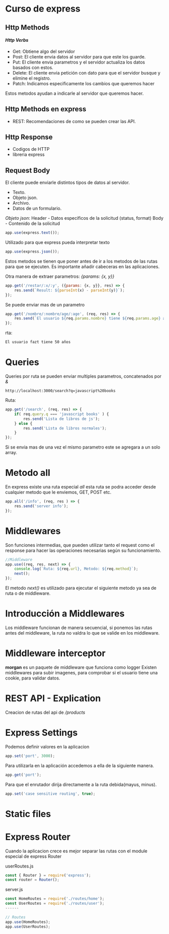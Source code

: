 # Curso de express


## Http Methods
#### *Http Verbs*
- Get: Obtiene algo del servidor
- Post: El cliente envia datos al servidor para que este los guarde.
- Put: El cliente envia parametros y el servidor actualiza los datos basados con estos.
- Delete: El cliente envia petición con dato para que el servidor busque y elimine el registro.
- Patch: Indicamos especificamente los cambios que queremos hacer

Estos metodos ayudan a indicarle al servidor que queremos hacer.

## Http Methods en express

- REST: Recomendaciones de como se pueden crear las API.


## Http Response
- Codigos de HTTP
- libreria express

## Request Body
El cliente puede enviarle distintos tipos de datos al servidor.
- Texto.
- Objeto json.
- Archivo.
- Datos de un formulario.

_Objeto json_:
Header
    - Datos especificos de la solicitud (status, format)
Body
    - Contenido de la solicitud


```js
app.use(express.text());
```
Utilizado para que express pueda interpretar texto

```js
app.use(express.json());
```
Estos metodos se tienen que poner antes de ir a los metodos de las rutas para que se ejecuten.
Es importante añadir cabeceras en las aplicaciones.

Otra manera de extraer parametros: _{params: {x, y}}_
```js
app.get('/restar/:x/:y', ({params: {x, y}}, res) => {
    res.send(`Result: ${parseInt(x) - parseInt(y)}`);
});
```

Se puede enviar mas de un parametro

```js
app.get('/nombre/:nombre/age/:age', (req, res) => {
    res.send(`El usuario ${req.params.nombre} tiene ${req.params.age} años`);
});
```
rta:
```bash
El usuario fazt tiene 50 años
```


# Queries
Queries por ruta se pueden enviar multiples parametros, concatenados por _&_
```
http://localhost:3000/search?q=javascript%20books
```
Ruta:
```js
app.get('/search', (req, res) => {
    if( req.query.q === 'javascript books' ) {
        res.send('Lista de libros de js');
    } else {
        res.send('Lista de libros normales');
    }
});
```

Si se envia mas de una vez el mismo parametro este se agregara a un solo array.

# Metodo all
En express existe una ruta especial _all_ esta ruta se podra acceder desde cualquier metodo que le enviemos, GET, POST etc.

```js
app.all('/info', (req, res ) => {
    res.send('server info');
});
```

# Middlewares
Son funciones intermedias, que pueden utilizar tanto el request como el response para hacer las operaciones necesarias según su funcionamiento.
```js
//Middleware
app.use((req, res, next) => {
    console.log(`Ruta: ${req.url}, Metodo: ${req.method}`);
    next();
});
```
El metodo _next()_ es utilizado para ejecutar el siguiente metodo ya sea de ruta o de middleware.

# Introducción a Middlewares
Los middleware funcionan de manera secuencial, si ponemos las rutas antes del middleware, la ruta no valdra lo que se valide en los middleware.


# Middleware interceptor
__morgan__ es un paquete de middleware que funciona como logger
Existen middlewares para subir imagenes, para comprobar si el usuario tiene una cookie, para validar datos.

# REST API - Explication
Creacion de rutas del api de _/products_

# Express Settings

Podemos definir valores en la aplicacion
```js
app.set('port', 3000);
```

Para utilizarla en la aplicación accedemos a ella de la siguiente manera.
```js
app.get('port');
```

Para que el enrutador dirija directamente a la ruta debida(mayus, minus).
```js
app.set('case sensitive routing', true);
```

# Static files


# Express Router
Cuando la aplicacion crece es mejor separar las rutas con el module especial de express Router

userRoutes.js
```js
const { Router } = require('express');
const router = Router();
```

server.js
```js
const HomeRoutes = require('./routes/home');
const UserRoutes = require('./routes/user');
------

// Routes
app.use(HomeRoutes);
app.use(UserRoutes);
```

